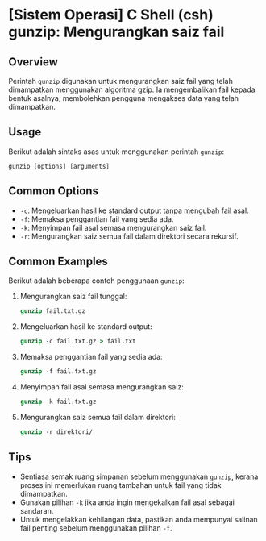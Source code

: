 # [Sistem Operasi] C Shell (csh) gunzip: Mengurangkan saiz fail

## Overview
Perintah `gunzip` digunakan untuk mengurangkan saiz fail yang telah dimampatkan menggunakan algoritma gzip. Ia mengembalikan fail kepada bentuk asalnya, membolehkan pengguna mengakses data yang telah dimampatkan.

## Usage
Berikut adalah sintaks asas untuk menggunakan perintah `gunzip`:

```
gunzip [options] [arguments]
```

## Common Options
- `-c`: Mengeluarkan hasil ke standard output tanpa mengubah fail asal.
- `-f`: Memaksa penggantian fail yang sedia ada.
- `-k`: Menyimpan fail asal semasa mengurangkan saiz fail.
- `-r`: Mengurangkan saiz semua fail dalam direktori secara rekursif.

## Common Examples
Berikut adalah beberapa contoh penggunaan `gunzip`:

1. Mengurangkan saiz fail tunggal:
   ```csh
   gunzip fail.txt.gz
   ```

2. Mengeluarkan hasil ke standard output:
   ```csh
   gunzip -c fail.txt.gz > fail.txt
   ```

3. Memaksa penggantian fail yang sedia ada:
   ```csh
   gunzip -f fail.txt.gz
   ```

4. Menyimpan fail asal semasa mengurangkan saiz:
   ```csh
   gunzip -k fail.txt.gz
   ```

5. Mengurangkan saiz semua fail dalam direktori:
   ```csh
   gunzip -r direktori/
   ```

## Tips
- Sentiasa semak ruang simpanan sebelum menggunakan `gunzip`, kerana proses ini memerlukan ruang tambahan untuk fail yang tidak dimampatkan.
- Gunakan pilihan `-k` jika anda ingin mengekalkan fail asal sebagai sandaran.
- Untuk mengelakkan kehilangan data, pastikan anda mempunyai salinan fail penting sebelum menggunakan pilihan `-f`.